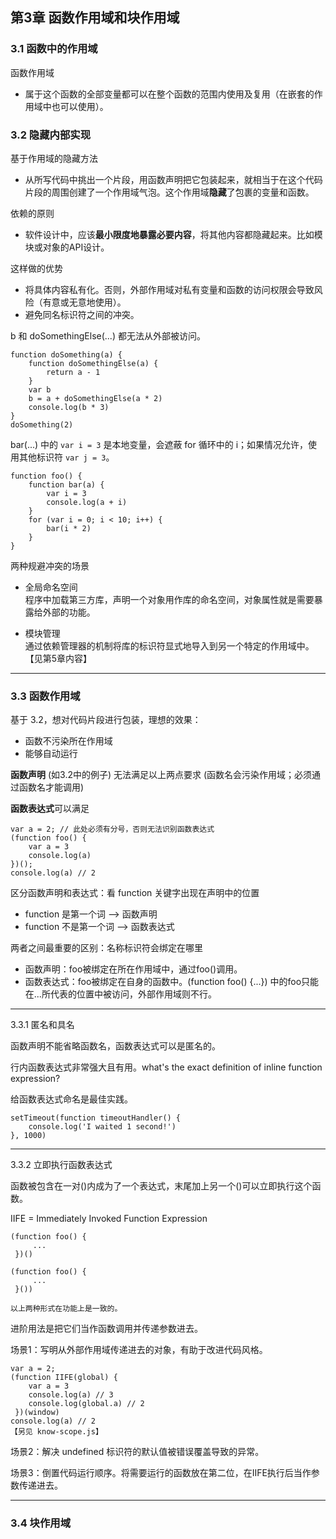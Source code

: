 ## 第3章 函数作用域和块作用域

### 3.1 函数中的作用域

函数作用域

* 属于这个函数的全部变量都可以在整个函数的范围内使用及复用（在嵌套的作用域中也可以使用）。

### 3.2 隐藏内部实现

基于作用域的隐藏方法

* 从所写代码中挑出一个片段，用函数声明把它包装起来，就相当于在这个代码片段的周围创建了一个作用域气泡。这个作用域**隐藏**了包裹的变量和函数。

依赖的原则

* 软件设计中，应该**最小限度地暴露必要内容**，将其他内容都隐藏起来。比如模块或对象的API设计。

这样做的优势

* 将具体内容私有化。否则，外部作用域对私有变量和函数的访问权限会导致风险（有意或无意地使用）。
* 避免同名标识符之间的冲突。

b 和 doSomethingElse(...) 都无法从外部被访问。

    function doSomething(a) {
        function doSomethingElse(a) {
            return a - 1
        }
        var b
        b = a + doSomethingElse(a * 2)
        console.log(b * 3)
    }
    doSomething(2)

bar(...) 中的 `var i = 3` 是本地变量，会遮蔽 for 循环中的 i；如果情况允许，使用其他标识符 `var j = 3`。

    function foo() {
        function bar(a) {
            var i = 3
            console.log(a + i)
        }
        for (var i = 0; i < 10; i++) {
            bar(i * 2)
        }
    }

两种规避冲突的场景

* 全局命名空间<br>程序中加载第三方库，声明一个对象用作库的命名空间，对象属性就是需要暴露给外部的功能。

* 模块管理<br>通过依赖管理器的机制将库的标识符显式地导入到另一个特定的作用域中。【见第5章内容】

---

### 3.3 函数作用域

基于 3.2，想对代码片段进行包装，理想的效果：

* 函数不污染所在作用域
* 能够自动运行

**函数声明** (如3.2中的例子) 无法满足以上两点要求 (函数名会污染作用域；必须通过函数名才能调用)

**函数表达式**可以满足

    var a = 2; // 此处必须有分号，否则无法识别函数表达式
    (function foo() {
        var a = 3
        console.log(a)
    })();
    console.log(a) // 2

区分函数声明和表达式：看 function 关键字出现在声明中的位置

* function 是第一个词 --> 函数声明
* function 不是第一个词 --> 函数表达式

两者之间最重要的区别：名称标识符会绑定在哪里

* 函数声明：foo被绑定在所在作用域中，通过foo()调用。
* 函数表达式：foo被绑定在自身的函数中。(function foo() {...}) 中的foo只能在...所代表的位置中被访问，外部作用域则不行。

---

3.3.1 匿名和具名

函数声明不能省略函数名，函数表达式可以是匿名的。

行内函数表达式非常强大且有用。what's the exact definition of inline function expression?

给函数表达式命名是最佳实践。

    setTimeout(function timeoutHandler() {
        console.log('I waited 1 second!')
    }, 1000)

---

3.3.2 立即执行函数表达式

函数被包含在一对()内成为了一个表达式，末尾加上另一个()可以立即执行这个函数。

IIFE = Immediately Invoked Function Expression

	(function foo() {
		 ...
	 })()
		 
	(function foo() {
		 ...
	 }())
		
	以上两种形式在功能上是一致的。
		
进阶用法是把它们当作函数调用并传递参数进去。

场景1：写明从外部作用域传递进去的对象，有助于改进代码风格。

    var a = 2;
	(function IIFE(global) {
		var a = 3
        console.log(a) // 3
        console.log(global.a) // 2
	 })(window)
    console.log(a) // 2
    【另见 know-scope.js】

场景2：解决 undefined 标识符的默认值被错误覆盖导致的异常。

场景3：倒置代码运行顺序。将需要运行的函数放在第二位，在IIFE执行后当作参数传递进去。

---

### 3.4 块作用域
